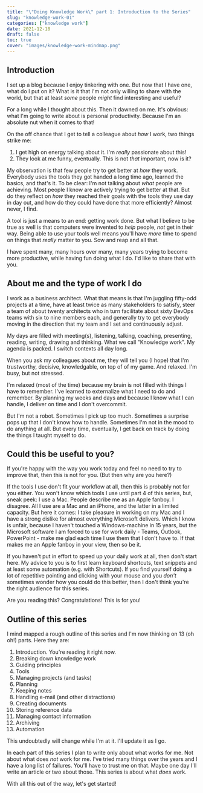 ```yaml
---
title: "\"Doing Knowledge Work\" part 1: Introduction to the Series"
slug: "knowledge-work-01"
categories: ["knowledge work"]
date: 2021-12-18
draft: false
toc: true
cover: "images/knowledge-work-mindmap.png"
---
```

## Introduction

I set up a blog because I enjoy tinkering with one. But now that I have one, what do I put on it? What is it that I'm not only willing to share with the world, but that at least *some* people *might* find interesting and useful? 

For a long while I thought about this. Then it dawned on me. It's obvious: what I'm going to write about is personal productivity. Because I'm an absolute nut when it comes to that! 

On the off chance that I get to tell a colleague about *how* I work, two things strike me:

1. I get high on energy talking about it. I'm *really* passionate about this!
2. They look at me funny, eventually. This is not *that* important, now is it?

My observation is that few people try to get better at *how* they work. Everybody uses the tools they got handed a long time ago, learned the basics, and that's it. To be clear: I'm not talking about *what* people are achieving. Most people I know are actively trying to get better at that. But do they reflect on *how* they reached their goals with the tools they use day in day out, and how do they could have done that more efficiently? Almost never, I find.

A tool is just a means to an end: getting work done. But what I believe to be true as well is that computers were invented to *help* people, *not* get in their way. Being able to use your tools well means you'll have *more* time to spend on things that *really* matter to you. Sow and reap and all that.

I have spent many, many hours over many, many years trying to become more productive, while having fun doing what I do. I'd like to share that with you.

## About me and the type of work I do

I work as a business architect. What that means is that I'm juggling fifty-odd projects at a time, have at least twice as many stakeholders to satisfy, steer a team of about twenty architects who in turn facilitate about sixty DevOps teams with six to nine members each, and  generally try to get everybody moving in the direction that my team and I set and continuously adjust.

My days are filled with meeting(s), listening, talking, coaching, presenting, reading, writing, drawing and thinking. What we call "Knowledge work". My agenda is packed. I switch contexts all day long.

When you ask my colleagues about me, they will tell you (I hope) that I'm trustworthy, decisive, knowledgable, on top of of my game. And relaxed. I'm busy, but not stressed.

I'm relaxed (most of the time) because my brain is not filled with things I have to remember. I've learned to externalize what I need to do and remember. By planning my weeks and days and because I know what I can handle, I deliver on time and I don't overcommit.

But I'm not a robot. Sometimes I pick up too much. Sometimes a surprise pops up that I don't know how to handle. Sometimes I'm not in the mood to do anything at all. But every time, eventually, I get back on track by doing the things I taught myself to do.

## Could this be useful to you?

If you're happy with the way you work today and feel no need to try to improve that, then this is not for you. (But then why are you here?)

If the tools I use don't fit your workflow at all, then this is probably not for you either. You won't know which tools I use until part 4 of this series, but, sneak peek: I use a Mac. People describe me as an Apple fanboy. I disagree. All I use are a Mac and an iPhone, and the latter in a limited capacity. But here it comes: I take pleasure in working on my Mac and I have a strong dislike for almost everything Microsoft delivers. Which I know is unfair, because I haven't touched a Windows-machine in 15 years, but the Microsoft software I am forced to use for work daily - Teams, Outlook, PowerPoint - make me glad each time I use them that I don't have to. If that makes me an Apple fanboy in your view, then so be it.

If you haven't put in effort to speed up your daily work at all, then don't start here. My advice to you is to first learn keyboard shortcuts, text snippets and at least some automation (e.g. with Shortcuts). If you find yourself doing a lot of repetitive pointing and clicking with your mouse and you *don't* sometimes wonder how you could do this better, then I don't think you're the right audience for this series.

Are you reading this? Congratulations! This is for you!

## Outline of this series

I mind mapped a rough outline of this series and I'm now thinking on 13 (oh oh!) parts. Here they are:

1. Introduction. You're reading it right now.
2. Breaking down knowledge work
3. Guiding principles
4. Tools
5. Managing projects (and tasks)
6. Planning
7. Keeping notes
8. Handling e-mail (and other distractions)
9. Creating documents
10. Storing reference data
11. Managing contact information
12. Archiving
13. Automation

This undoubtedly will change while I'm at it. I'll update it as I go.

In each part of this series I plan to write only about what works for me. Not about what does *not* work for me. I've tried many things over the years and I have a long list of failures. You'll have to trust me on that. Maybe one day I'll write an article or two about those. This series is about what *does* work.

With all this out of the way, let's get started!
